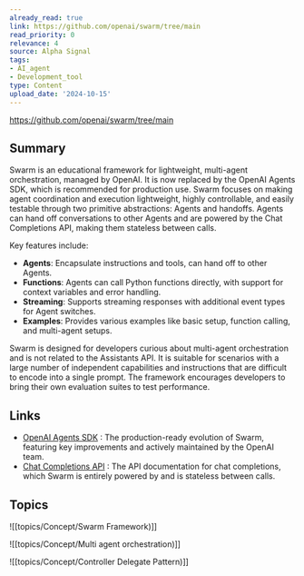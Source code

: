 ```yaml
---
already_read: true
link: https://github.com/openai/swarm/tree/main
read_priority: 0
relevance: 4
source: Alpha Signal
tags:
- AI_agent
- Development_tool
type: Content
upload_date: '2024-10-15'
---
```


https://github.com/openai/swarm/tree/main
## Summary

Swarm is an educational framework for lightweight, multi-agent orchestration, managed by OpenAI. It is now replaced by the OpenAI Agents SDK, which is recommended for production use. Swarm focuses on making agent coordination and execution lightweight, highly controllable, and easily testable through two primitive abstractions: Agents and handoffs. Agents can hand off conversations to other Agents and are powered by the Chat Completions API, making them stateless between calls.

Key features include:
- **Agents**: Encapsulate instructions and tools, can hand off to other Agents.
- **Functions**: Agents can call Python functions directly, with support for context variables and error handling.
- **Streaming**: Supports streaming responses with additional event types for Agent switches.
- **Examples**: Provides various examples like basic setup, function calling, and multi-agent setups.

Swarm is designed for developers curious about multi-agent orchestration and is not related to the Assistants API. It is suitable for scenarios with a large number of independent capabilities and instructions that are difficult to encode into a single prompt. The framework encourages developers to bring their own evaluation suites to test performance.
## Links

- [OpenAI Agents SDK](https://github.com/openai/openai-agents-python) : The production-ready evolution of Swarm, featuring key improvements and actively maintained by the OpenAI team.
- [Chat Completions API](https://platform.openai.com/docs/api-reference/chat/create#chat-create-messages) : The API documentation for chat completions, which Swarm is entirely powered by and is stateless between calls.

## Topics

![[topics/Concept/Swarm Framework)]]

![[topics/Concept/Multi agent orchestration)]]

![[topics/Concept/Controller Delegate Pattern)]]